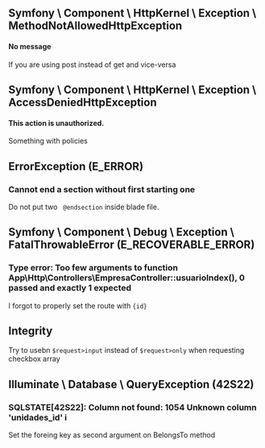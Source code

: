 ## Symfony \ Component \ HttpKernel \ Exception \ MethodNotAllowedHttpException
#### No message
If you are using post instead of get  and vice-versa

## Symfony \ Component \ HttpKernel \ Exception \ AccessDeniedHttpException
#### This action is unauthorized.
Something with policies

## ErrorException (E_ERROR)
### Cannot end a section without first starting one
Do not put two ` @endsection` inside blade file.  

## Symfony \ Component \ Debug \ Exception \ FatalThrowableError (E_RECOVERABLE_ERROR)
### Type error: Too few arguments to function App\Http\Controllers\EmpresaController::usuarioIndex(), 0 passed and exactly 1 expected
I forgot to properly set the route with `{id}` 

## Integrity
Try to usebn `$request>input` instead of  `$request>only` when requesting checkbox array

## Illuminate \ Database \ QueryException (42S22)
### SQLSTATE[42S22]: Column not found: 1054 Unknown column 'unidades_id' i
Set the foreing key  as second argument on BelongsTo method
